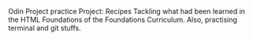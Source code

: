 Odin Project practice
Project: Recipes
Tackling what had been learned in the HTML Foundations of the Foundations Curriculum.
Also, practising terminal and git stuffs.